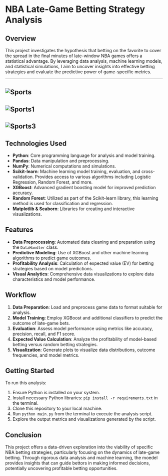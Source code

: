 NBA Late-Game Betting Strategy Analysis
=======================================

Overview
--------

This project investigates the hypothesis that betting on the favorite to cover the spread in the final minutes of late-window NBA games offers a statistical advantage. By leveraging data analysis, machine learning models, and statistical simulations, I aim to uncover insights into effective betting strategies and evaluate the predictive power of game-specific metrics.

-----------------
![Sports](https://github.com/jacksampey/NBA-Betting-Algorithm/assets/116771647/86596ea5-b32a-4be7-a7d1-44d049e7d5d0)
-----------------
![Sports1](https://github.com/jacksampey/NBA-Betting-Algorithm/assets/116771647/0552671d-a0fa-47e5-a805-adc11f706349)
-----------------
![Sports3](https://github.com/jacksampey/NBA-Betting-Algorithm/assets/116771647/7a6d1e63-4e94-41a4-b1fb-d98a82fb29be)
-----------------
Technologies Used
-----------------

*   **Python**: Core programming language for analysis and model training.
*   **Pandas**: Data manipulation and preprocessing.
*   **NumPy**: Numerical computations and simulations.
*   **Scikit-learn**: Machine learning model training, evaluation, and cross-validation. Provides access to various algorithms including Logistic Regression, Random Forest, and more.
*   **XGBoost**: Advanced gradient boosting model for improved prediction accuracy.
*   **Random Forest**: Utilized as part of the Scikit-learn library, this learning method is used for classification and regression.
*   **Matplotlib & Seaborn**: Libraries for creating and interactive visualizations.

Features
--------

*   **Data Preprocessing**: Automated data cleaning and preparation using the `DataHandler` class.
*   **Predictive Modeling**: Use of XGBoost and other machine learning algorithms to predict game outcomes.
*   **Profitability Analysis**: Calculation of expected value (EV) for betting strategies based on model predictions.
*   **Visual Analytics**: Comprehensive data visualizations to explore data characteristics and model performance.

Workflow
--------

1.  **Data Preparation**: Load and preprocess game data to format suitable for analysis.
2.  **Model Training**: Employ XGBoost and additional classifiers to predict the outcome of late-game bets.
3.  **Evaluation**: Assess model performance using metrics like accuracy, precision, recall, and F1 score.
4.  **Expected Value Calculation**: Analyze the profitability of model-based betting versus random betting strategies.
5.  **Visualization**: Generate plots to visualize data distributions, outcome frequencies, and model metrics.

Getting Started
---------------

To run this analysis:

1.  Ensure Python is installed on your system.
2.  Install necessary Python libraries: `pip install -r requirements.txt` in the terminal.
3.  Clone this repository to your local machine.
4.  Run `python main.py` from the terminal to execute the analysis script.
5.  Explore the output metrics and visualizations generated by the script.

Conclusion
----------

This project offers a data-driven exploration into the viability of specific NBA betting strategies, particularly focusing on the dynamics of late-game betting. Through rigorous data analysis and machine learning, the moedel provides insights that can guide bettors in making informed decisions, potentially uncovering profitable betting opportunities.
